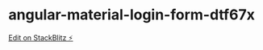 # angular-material-login-form-dtf67x

[Edit on StackBlitz ⚡️](https://stackblitz.com/edit/angular-material-login-form-dtf67x)